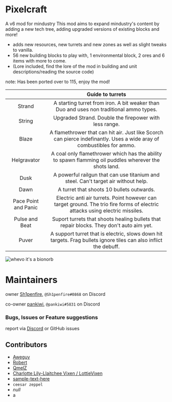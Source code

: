 # Pixelcraft
A v6 mod for mindustry
This mod aims to expand mindustry's content by adding a new tech tree, adding upgraded versions of existing blocks and more!
- adds new resources, new turrets and new zones as well as slight tweaks to vanilla.
- 56 new building blocks to play with, 1 environmental block, 2 ores and 6 items with more to come.
- (Lore included, find the lore of the mod in building and unit descriptions/reading the source code)

note: Has been ported over to 115, enjoy the mod!

||**Guide to turrets**| 
|:-----:|:-----:|
Strand|A starting turret from iron. A bit weaker than Duo and uses non traditional ammo types.
String|Upgraded Strand. Double the firepower with less range.
Blaze|A flamethrower that can hit air. Just like Scorch can pierce indefinantly. Uses a wide aray of combustibles for ammo.
Helgravator|A coal only flamethrower which has the ability to spawn flamming oil puddles wherever the shots land.
Dusk|A powerful railgun that can use titanium and steel. Can't target air without help.
Dawn|A turret that shoots 10 bullets outwards.
Pace Point and Panic|Electric anti air turrets. Point however can target ground. The trio fire forms of electric attacks using electric missiles.
Pulse and Beat|Suport turrets that shoots healing bullets that repair blocks. They don't auto aim yet.
Puver|A support turret that is electric, slows down hit targets. Frag bullets ignore tiles can also inflict the debuff.
![whevo it's a bionorb](https://raw.githubusercontent.com/Sh1penfire/pixelcraft/main/sprites/items/bionorb.png)
# Maintainers 

owner 
[Sh1penfire](https://github.com/Sh1penfire), `@Sh1penfire#0868` on Discord

co-owner 
[pankiwi](https://github.com/pankiwi), `@pankiwi#5831` on Discord

### Bugs, Issues or Feature suggestions
report via [Discord](https://discord.gg/xwq8hU5Ww8) or GitHub issues

## Contributors
- [Aweguy](https://github.com/Aweguy)
- [Robert](https://github.com/rmperkow)
- [QmelZ](https://github.com/QmelZ)
- [Charlotte Lily-Llaitchee Vixen / LottieVixen](https://github.com/LottieVixen)
- [sample-text-here](https://github.com/sample-text-here)
- `ceesar zeppel`
- *null*
- a
